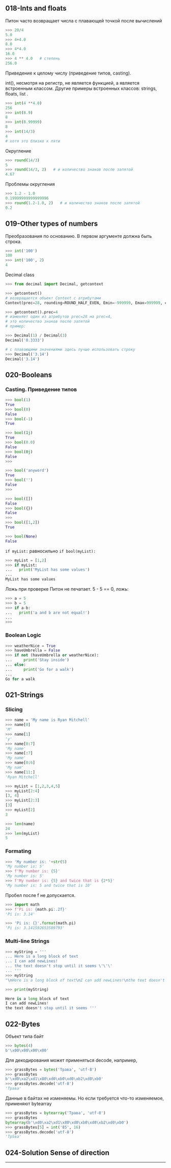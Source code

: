 ## 018-Ints and floats

Питон часто возвращает числа с плавающей точкой после вычислений

```python
>>> 20/4
5.0
>>> 4+4.0
8.0
>>> 4*4.0
16.0
>>> 4 ** 4.0   # степень
256.0
```

Приведение к целому числу (приведение типов, casting).  

int(), несмотря на регистр, не является функцией, а является встроенным классом. Другие примеры встроенных классов: strings, floats, list .  

```py
>>> int(4 **4.0)
256
>>> int(8.9)
8
>>> int(8.99999)
8
>>> int(14/3)  
4
# хотя это близко к пяти
```

Округление

```py
>>> round(14/3)
5
>>> round(14/3, 2)   # и количество знаков после запятой
4.67
```

Проблемы округления

```py
>>> 1.2 - 1.0
0.19999999999999996
>>> round(1.2-1.0, 2)   # и количество знаков после запятой
0.2
```

## 019-Other types of numbers

Преобразования по основанию. В первом аргументе должна быть строка.  

```py
>>> int('100')
100
>>> int('100', 2)
4
```

Decimal class

```py
>>> from decimal import Decimal, getcontext

>>> getcontext()
# возвращается объект Context с атрибутами
Context(prec=28, rounding=ROUND_HALF_EVEN, Emin=-999999, Emax=999999, capitals=1, clamp=0, flags=[], traps=[InvalidOperation, DivisionByZero, Overflow])

>>> getcontext().prec=4
# изменяет один из атрибутов prec=28 на prec=4, 
# это количество знаков после запятой 
# пример:

>>> Decimal(1) / Decimal(3)
Decimal('0.3333')

# с плавающими значениями здесь лучше использовать строку
>>> Decimal('3.14')
Decimal('3.14')

```

## 020-Booleans


### Casting. Приведение типов

```py
>>> bool(1)
True
>>> bool(0)
False
>>> bool(-1)
True

>>> bool(1j)
True
>>> bool(0.0)
False
>>> bool(0j)
False
>>>

>>> bool('anyword')
True
>>> bool('')
False
>>>

>>> bool([])
False
>>> bool({})
False
>>>
>>> bool([1,2])
True

>>> bool(None)
False
```

`if myList:` равносильно `if bool(myList):`
```py
>>> myList = [1,2]
>>> if myList:
...   print('MyList has some values')
...
MyList has some values
```

Ложь при проверке Питон не печатает. 5 - 5 == 0, ложь:

```py
>>> a = 5
>>> b = 5
>>> if a-b:
...   print('a and b are not equal!')
...
>>>
```

### Boolean Logic

```py
>>> weatherNice = True
>>> haveUmbrella = False
>>> if not (haveUmbrella or weatherNice):
...     print('Stay inside')
... else:
...     print('Go for a walk')
...
Go for a walk
```

## 021-Strings

### Slicing

```py
>>> name = 'My name is Ryan Mitchell'
>>> name[0]
'M'
>>> name[1]
'y'
>>> name[0:7]
'My name'
>>> name[:7]
'My name'
>>> name[0:6]
'My nam'
>>> name[11:]
'Ryan Mitchell'
```

```py
>>> myList = [1,2,3,4,5]
>>> myList[2:4]
[3, 4]
>>> myList[2:3]
[3]
>>> myList[2]
3
```

```py
>>> len(name)
24
>>> len(myList)
5
```

### Formating

```py
>>> 'My number is: '+str(5)
'My number is: 5'
>>> f'My number is: {5}'
'My number is: 5'
>>> f'My number is: {5} and twice that is {2*5}'
'My number is: 5 and twice that is 10'
```

Пробел после f не допускается.

```py
>>> import math
>>> f'Pi is: {math.pi:.2f}'
'Pi is: 3.14'

>>> 'Pi is: {}'.format(math.pi)
'Pi is: 3.141592653589793'
```

### Multi-line Strings

```py
>>> myString = '''
... Here is a long block of text
... I can add newLines!
... the text doesn't stop until it seems \'\'\'
... '''
>>> myString
"\nHere is a long block of text\nI can add newLines!\nthe text doesn't stop until it seems '''\n"

>>> print(myString)

Here is a long block of text
I can add newLines!
the text doesn't stop until it seems '''

```

## 022-Bytes

Объект типа байт

```py
>>> bytes(4)
b'\x00\x00\x00\x00'
```

Для декодирования может применяться decode, например,  

```py
>>> grassBytes = bytes('Трава', 'utf-8')
>>> grassBytes
b'\xd0\xa2\xd1\x80\xd0\xb0\xd0\xb2\xd0\xb0'
>>> grassBytes.decode('utf-8')
'Трава'

```

Данные в байтах не изменяемы. Но если требуется что-то изменяемое, применяют bytearray

```py
>>> grassBytes = bytearray('Трава', 'utf-8')
>>> grassBytes
bytearray(b'\xd0\xa2\xd1\x80\xd0\xb0\xd0\xb2\xd0\xb0')
>>> grassBytes[5] = int('85', 16)
>>> grassBytes.decode('utf-8')
'ТрЅва'
```

## 024-Solution Sense of direction

---


